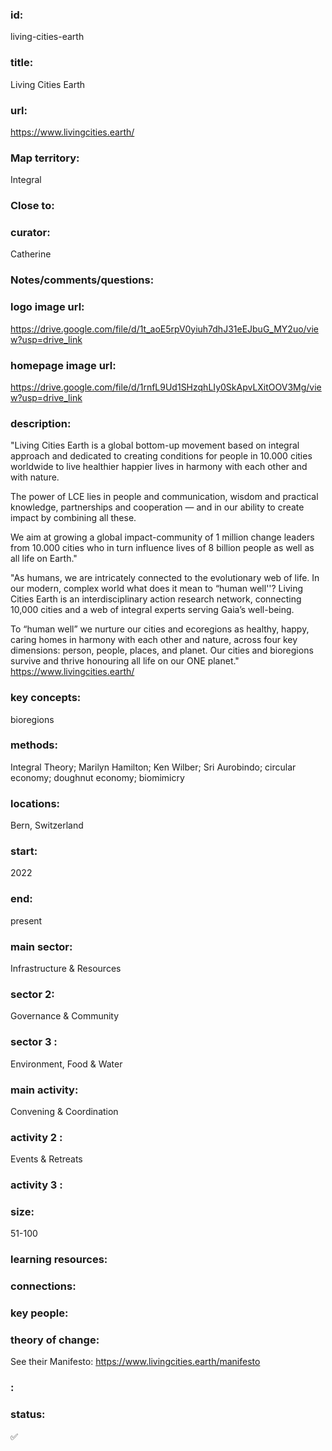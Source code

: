 ### id: 
  living-cities-earth
### title: 
  Living Cities Earth
### url: 
  https://www.livingcities.earth/ 
### Map territory: 
  Integral
### Close to: 
  
### curator: 
  Catherine
### Notes/comments/questions: 
  
### logo image url: 
  https://drive.google.com/file/d/1t_aoE5rpV0yiuh7dhJ31eEJbuG_MY2uo/view?usp=drive_link
### homepage image url: 
  https://drive.google.com/file/d/1rnfL9Ud1SHzqhLIy0SkApvLXitOOV3Mg/view?usp=drive_link
### description: 
  "Living Cities Earth is a global bottom-up movement based on integral approach and dedicated to creating conditions for people in 10.000 cities worldwide to live healthier happier lives in harmony with each other and with nature.

The power of LCE lies in people and communication, wisdom and practical knowledge, partnerships and cooperation — and in our ability to create impact by combining all these.

We aim at growing a global impact-community of 1 million change leaders from 10.000 cities who in turn influence lives of 8 billion people as well as all life on Earth." 

"As humans, we are intricately connected to the evolutionary web of life. In our modern, complex world what does it mean to “human well''? Living Cities Earth is an interdisciplinary action research network, connecting 10,000 cities and a web of integral experts serving Gaia’s well-being.

To “human well” we nurture our cities and ecoregions as healthy, happy, caring homes in harmony with each other and nature, across four key dimensions: person, people, places, and planet. Our cities and bioregions survive and thrive honouring all life on our ONE planet."
https://www.livingcities.earth/ 
### key concepts: 
  bioregions
### methods: 
  Integral Theory; Marilyn Hamilton; Ken Wilber; Sri Aurobindo; circular economy; doughnut economy; biomimicry
### locations: 
  Bern, Switzerland
### start: 
  2022
### end: 
  present
### main sector: 
  Infrastructure & Resources
### sector 2: 
  Governance & Community
### sector 3 : 
  Environment, Food & Water
### main activity: 
  Convening & Coordination
### activity 2 : 
  Events & Retreats
### activity 3 : 
  
### size: 
  51-100
### learning resources: 
  
### connections: 
  
### key people: 
  
### theory of change: 
  See their Manifesto: https://www.livingcities.earth/manifesto 
### : 
  
### status: 
  ✅
